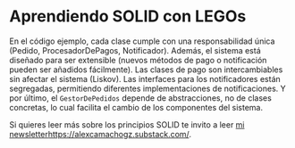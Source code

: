 # Aprendiendo SOLID con LEGOs


En el código ejemplo, cada clase cumple con una responsabilidad única (Pedido, ProcesadorDePagos, Notificador). Además, el sistema está diseñado para ser extensible (nuevos métodos de pago o notificación pueden ser añadidos fácilmente). Las clases de pago son intercambiables sin afectar el sistema (Liskov). Las interfaces para los notificadores están segregadas, permitiendo diferentes implementaciones de notificaciones. Y por último, el `GestorDePedidos` depende de abstracciones, no de clases concretas, lo cual facilita el cambio de los componentes del sistema.

Si quieres leer más sobre los principios SOLID te invito a leer [mi newsletter](https://alexcamachogz.substack.com/)https://alexcamachogz.substack.com/.
